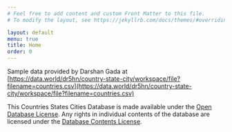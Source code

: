 ```yaml
---
# Feel free to add content and custom Front Matter to this file.
# To modify the layout, see https://jekyllrb.com/docs/themes/#overriding-theme-defaults

layout: default
menu: true
title: Home
order: 0
---
```

Sample data provided by Darshan Gada at [https://data.world/dr5hn/country-state-city/workspace/file?filename=countries.csv](https://data.world/dr5hn/country-state-city/workspace/file?filename=countries.csv)

This Countries States Cities Database is made available under the [Open Database License](https://github.com/dr5hn/countries-states-cities-database/blob/master/LICENSE). Any rights in individual contents of the database are licensed under the [Database Contents License](https://github.com/dr5hn/countries-states-cities-database/blob/master/.github/CONTENT_LICENSE).
